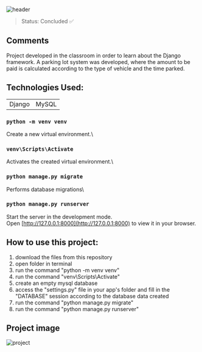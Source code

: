 ![header](https://user-images.githubusercontent.com/123844821/232592284-955efa32-7811-4350-bdf2-df8f81ef6d15.png)

> Status: Concluded ✅


## Comments

Project developed in the classroom in order to learn about the Django framework. A parking lot system was developed, where the amount to be paid is calculated according to the type of vehicle and the time parked.

## Technologies Used:

<table>
  <tr>
    <td>Django</td>
    <td>MySQL</td>
  </tr>
</table>

### `python -m venv venv`

Create a new virtual environment.\

### `venv\Scripts\Activate`

Activates the created virtual environment.\

### `python manage.py migrate`

Performs database migrations\

### `python manage.py runserver`

Start the server in the development mode.\
Open [http://127.0.0.1:8000](http://127.0.0.1:8000) to view it in your browser.


## How to use this project:
1) download the files from this repository
2) open folder in terminal
3) run the command "python -m venv venv"
4) run the command "venv\Scripts\Activate"
5) create an empty mysql database
6) access the "settings.py" file in your app's folder and fill in the "DATABASE" session according to the database data created
7) run the command "python manage.py migrate"
8) run the command "python manage.py runserver"

## Project image
![project](https://user-images.githubusercontent.com/123844821/232594344-fa6f4db3-a3fa-4ec5-8076-27ce35ba74fe.png)

